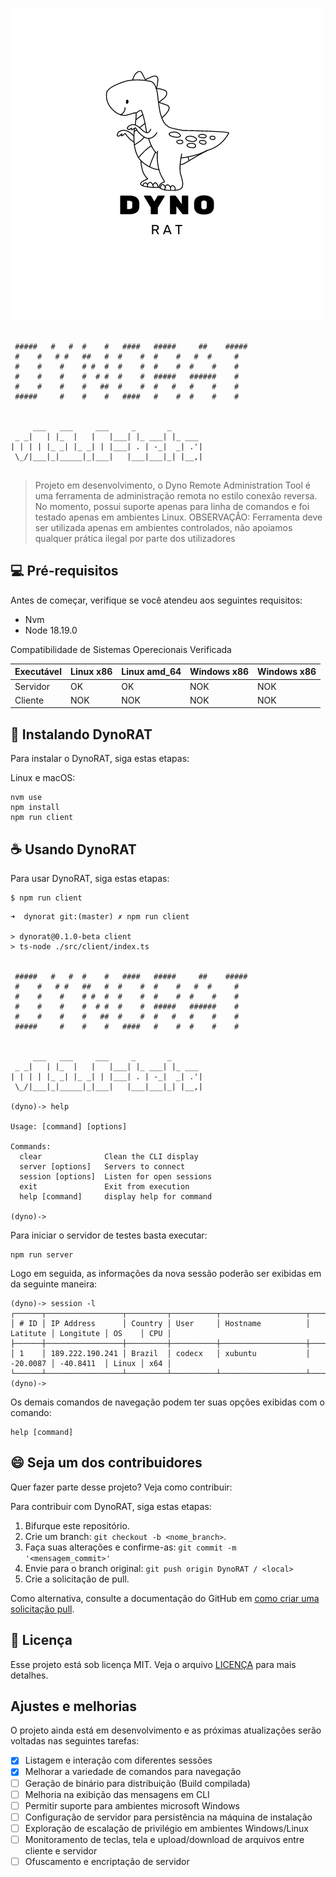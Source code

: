 ![DynoRAT](docs/assets/dyno.png)

```
                                                      
 #####   #   #  #    #   ####   #####     ##    ##### 
 #    #   # #   ##   #  #    #  #    #   #  #     #   
 #    #    #    # #  #  #    #  #    #  #    #    #   
 #    #    #    #  # #  #    #  #####   ######    #   
 #    #    #    #   ##  #    #  #   #   #    #    #   
 #####     #    #    #   ####   #    #  #    #    #   
                                                      
                                           
     ___   ___     ___     _       _       
 _ _|   | |_  |   |   |___| |_ ___| |_ ___ 
| | | | |_ _| |_ _| | |___| . | -_|  _| .'|
 \_/|___|_|_____|_|___|   |___|___|_| |__,|
                                           
```

> Projeto em desenvolvimento, o Dyno Remote Administration Tool é uma ferramenta de administração remota no estilo conexão reversa. No momento, possui suporte apenas para linha de comandos e foi testado apenas em ambientes Linux.
> OBSERVAÇÂO: Ferramenta deve ser utilizada apenas em ambientes controlados, não apoiamos qualquer prática ilegal por parte dos utilizadores


## 💻 Pré-requisitos

Antes de começar, verifique se você atendeu aos seguintes requisitos:

- Nvm
- Node 18.19.0

Compatibilidade de Sistemas Operecionais Verificada

|  Executável   |  Linux x86   |  Linux amd_64  |  Windows x86  |  Windows x86   |
|---------------|--------------|----------------|---------------|----------------|
| Servidor      |     OK       |      OK        |     NOK       |     NOK        |
| Cliente       |     NOK      |      NOK       |     NOK       |     NOK        |

## 🚀 Instalando DynoRAT

Para instalar o DynoRAT, siga estas etapas:

Linux e macOS:

```
nvm use
npm install
npm run client
```

## ☕ Usando DynoRAT

Para usar DynoRAT, siga estas etapas:

```
$ npm run client
```

```
➜  dynorat git:(master) ✗ npm run client

> dynorat@0.1.0-beta client
> ts-node ./src/client/index.ts

                                                      
 #####   #   #  #    #   ####   #####     ##    ##### 
 #    #   # #   ##   #  #    #  #    #   #  #     #   
 #    #    #    # #  #  #    #  #    #  #    #    #   
 #    #    #    #  # #  #    #  #####   ######    #   
 #    #    #    #   ##  #    #  #   #   #    #    #   
 #####     #    #    #   ####   #    #  #    #    #   
                                                      
                                           
     ___   ___     ___     _       _       
 _ _|   | |_  |   |   |___| |_ ___| |_ ___ 
| | | | |_ _| |_ _| | |___| . | -_|  _| .'|
 \_/|___|_|_____|_|___|   |___|___|_| |__,|
                                           
(dyno)-> help

Usage: [command] [options]

Commands:
  clear              Clean the CLI display
  server [options]   Servers to connect
  session [options]  Listen for open sessions
  exit               Exit from execution
  help [command]     display help for command

(dyno)-> 
```

Para iniciar o servidor de testes basta executar:

```
npm run server
```

Logo em seguida, as informações da nova sessão poderão ser exibidas em da seguinte maneira:

```
(dyno)-> session -l
┌──────┬─────────────────┬─────────┬──────────┬───────────────────┬──────────┬───────────┬───────┬─────┐
│ # ID │ IP Address      │ Country │ User     │ Hostname          │ Latitute │ Longitute │ OS    │ CPU │
├──────┼─────────────────┼─────────┼──────────┼───────────────────┼──────────┼───────────┼───────┼─────┤
│ 1    │ 189.222.190.241 │ Brazil  │ codecx   │ xubuntu           │ -20.0087 │ -40.8411  │ Linux │ x64 │
└──────┴─────────────────┴─────────┴──────────┴───────────────────┴──────────┴───────────┴───────┴─────┘
(dyno)-> 

```

Os demais comandos de navegação podem ter suas opções exibidas com o comando:
```
help [command]
```


## 😄 Seja um dos contribuidores

Quer fazer parte desse projeto? Veja como contribuir:

Para contribuir com DynoRAT, siga estas etapas:

1. Bifurque este repositório.
2. Crie um branch: `git checkout -b <nome_branch>`.
3. Faça suas alterações e confirme-as: `git commit -m '<mensagem_commit>'`
4. Envie para o branch original: `git push origin DynoRAT / <local>`
5. Crie a solicitação de pull.

Como alternativa, consulte a documentação do GitHub em [como criar uma solicitação pull](https://help.github.com/en/github/collaborating-with-issues-and-pull-requests/creating-a-pull-request).

## 📝 Licença

Esse projeto está sob licença MIT. Veja o arquivo [LICENÇA](LICENSE.md) para mais detalhes.

## Ajustes e melhorias

O projeto ainda está em desenvolvimento e as próximas atualizações serão voltadas nas seguintes tarefas:
- [x] Listagem e interação com diferentes sessões
- [x] Melhorar a variedade de comandos para navegação
- [ ] Geração de binário para distribuição (Build compilada)
- [ ] Melhoria na exibição das mensagens em CLI
- [ ] Permitir suporte para ambientes microsoft Windows
- [ ] Configuração de servidor para persistência na máquina de instalação
- [ ] Exploração de escalação de privilégio em ambientes Windows/Linux
- [ ] Monitoramento de teclas, tela e upload/download de arquivos entre cliente e servidor
- [ ] Ofuscamento e encriptação de servidor
